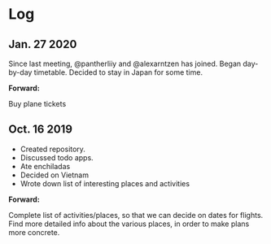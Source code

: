 # Log
## Jan. 27 2020
Since last meeting, @pantherliiy and @alexarntzen has joined.
Began day-by-day timetable.
Decided to stay in Japan for some time.

**Forward:**

Buy plane tickets

## Oct. 16 2019
- Created repository.
- Discussed todo apps.
- Ate enchiladas
- Decided on Vietnam
- Wrote down list of interesting places and activities

**Forward:**

Complete list of activities/places, so that we can decide on dates for flights.
Find more detailed info about the various places, in order to make plans more concrete.
